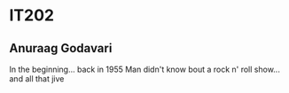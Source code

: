 # IT202
## Anuraag Godavari

In the beginning... back in 1955
Man didn't know bout a rock n' roll show... and all that jive
